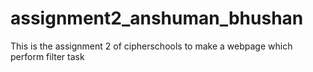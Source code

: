 # assignment2_anshuman_bhushan
This is the assignment 2 of cipherschools to make a webpage which perform filter task
